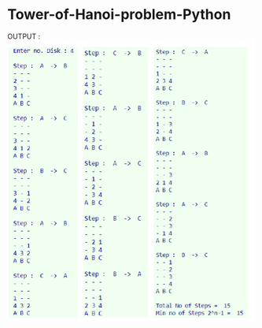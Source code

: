 # Tower-of-Hanoi-problem-Python

OUTPUT : 
![OUT](https://github.com/Jaisood08/Tower-of-Hanoi-problem-Python/blob/main/Output.png)
